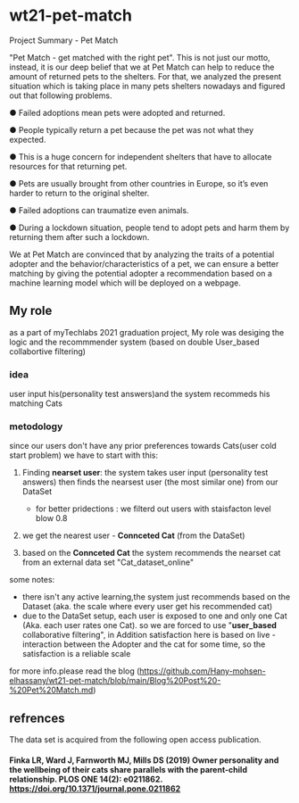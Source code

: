 # wt21-pet-match 



Project Summary - Pet Match

"Pet Match - get matched with the right pet". This is not just our motto, instead, it is our deep belief that we at Pet Match can help to reduce the amount of returned pets to the shelters. For that, we analyzed the present situation which is taking place in many pets shelters nowadays and figured out that following problems.

● Failed adoptions mean pets were adopted and returned.

● People typically return a pet because the pet was not what they expected.

● This is a huge concern for independent shelters that have to allocate resources for that returning pet.

● Pets are usually brought from other countries in Europe, so it’s even harder to return to the original shelter.

● Failed adoptions can traumatize even animals.

● During a lockdown situation, people tend to adopt pets and harm them by returning them after such a lockdown.

We at Pet Match are convinced that by analyzing the traits of a potential adopter and the behavior/characteristics of a pet, we can ensure a better matching by giving the potential adopter a recommendation based on a machine learning model which will be deployed on a webpage.



##  My role 
as a part of myTechlabs 2021 graduation project, My role was desiging the logic and the recommmender system (based on double User_based collabortive filtering)


### idea 
user input his(personality test answers)and the system recommeds his matching Cats 


### metodology 
since our users don't have any prior preferences towards Cats(user cold start problem) we have to start with this:

1. Finding **nearset user**: the system takes user input (personality test answers) then finds the nearsest user (the most similar one) from our DataSet
    - for better pridections : we filterd out users with staisfacton level blow 0.8 

2. we get the nearest user - **Connceted Cat** (from the DataSet)

3. based on the **Connceted Cat** the system recommends the nearset cat from an external data set "Cat_dataset_online"


some notes: 

- there isn't any active learning,the system just recommends based on the Dataset (aka. the scale where every user get his recommended cat)  
- due to the DataSet setup, each user is exposed to one and only one Cat (Aka. each user rates one Cat). so we are forced to use "**user_based** collaborative filtering", in Addition satisfaction here is based on live -interaction between the Adopter and the cat for some time, so the satisfaction is a reliable scale 

for more info.please read the blog (https://github.com/Hany-mohsen-elhassany/wt21-pet-match/blob/main/Blog%20Post%20-%20Pet%20Match.md)

## refrences 
The data set is acquired from the following open access publication.
#### Finka LR, Ward J, Farnworth MJ, Mills DS (2019) Owner personality and the wellbeing of their cats share parallels with the parent-child relationship. PLOS ONE 14(2): e0211862. https://doi.org/10.1371/journal.pone.0211862
